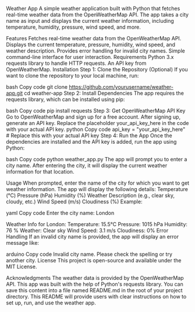 Weather App
A simple weather application built with Python that fetches real-time weather data from the OpenWeatherMap API. The app takes a city name as input and displays the current weather information, including temperature, humidity, pressure, wind speed, and more.

Features
Fetches real-time weather data from the OpenWeatherMap API.
Displays the current temperature, pressure, humidity, wind speed, and weather description.
Provides error handling for invalid city names.
Simple command-line interface for user interaction.
Requirements
Python 3.x
requests library to handle HTTP requests.
An API key from OpenWeatherMap.
Installation
Step 1: Clone the Repository (Optional)
If you want to clone the repository to your local machine, run:

bash
Copy code
git clone https://github.com/yourusername/weather-app.git
cd weather-app
Step 2: Install Dependencies
The app requires the requests library, which can be installed using pip:

bash
Copy code
pip install requests
Step 3: Get OpenWeatherMap API Key
Go to OpenWeatherMap and sign up for a free account.
After signing up, generate an API key.
Replace the placeholder your_api_key_here in the code with your actual API key.
python
Copy code
api_key = "your_api_key_here"  # Replace this with your actual API key
Step 4: Run the App
Once the dependencies are installed and the API key is added, run the app using Python:

bash
Copy code
python weather_app.py
The app will prompt you to enter a city name. After entering the city, it will display the current weather information for that location.

Usage
When prompted, enter the name of the city for which you want to get weather information.
The app will display the following details:
Temperature (°C)
Pressure (hPa)
Humidity (%)
Weather Description (e.g., clear sky, cloudy, etc.)
Wind Speed (m/s)
Cloudiness (%)
Example:

yaml
Copy code
Enter the city name: London

Weather Info for London:
Temperature: 15.5°C
Pressure: 1015 hPa
Humidity: 76 %
Weather: Clear sky
Wind Speed: 3.1 m/s
Cloudiness: 0%
Error Handling
If an invalid city name is provided, the app will display an error message like:

arduino
Copy code
Invalid city name. Please check the spelling or try another city.
License
This project is open-source and available under the MIT License.

Acknowledgments
The weather data is provided by the OpenWeatherMap API.
This app was built with the help of Python's requests library.
You can save this content into a file named README.md in the root of your project directory. This README will provide users with clear instructions on how to set up, run, and use the weather app.



